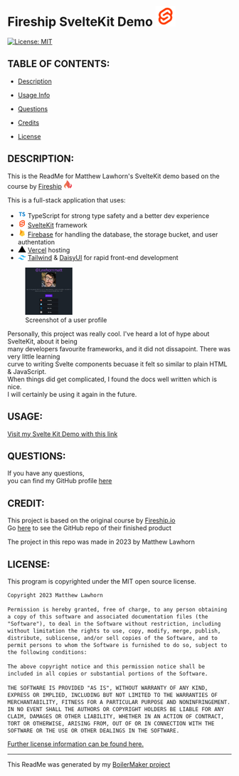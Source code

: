 # Fireship SvelteKit Demo <img src='./static/svelte.svg' width="45px"/>
  [![License: MIT](https://img.shields.io/badge/License-MIT-yellow.svg)](https://opensource.org/licenses/MIT)

## TABLE OF CONTENTS:

* [Description](#description)

* [Usage Info](#usage) 

* [Questions](#questions)

* [Credits](#credit)

* [License](#license)


## DESCRIPTION:

This is the ReadMe for Matthew Lawhorn's SvelteKit demo based on the course by [Fireship](https://fireship.io/courses/sveltekit/) <img src='./static/fireship.svg' width="20px"/>  

This is a full-stack application that uses:  
* <img src='./static/ts.svg' width="18px"/> TypeScript for strong type safety and a better dev experience
* <img src='./static/svelte.svg' width="18px"/> [SvelteKit](https://kit.svelte.dev/) framework
* <img src='./static/firebase.svg' width="18px"/> [Firebase](https://firebase.google.com/) for handling the database, the storage bucket, and user authentation  
* <img src='./static/vercel.svg' width="18px"/> [Vercel](https://vercel.com/) hosting  
* <img src='./static/tailwind.svg' width="18px"/> [Tailwind](https://tailwindcss.com/) & [DaisyUI](https://daisyui.com/) for rapid front-end development  

<figure>
    <img src='./static/profile.jpg' alt='A screenshot of profile page' width="25%"/>
    <figcaption>Screenshot of a user profile</figcaption>
</figure>  

Personally, this project was really cool. I've heard a lot of hype about SvelteKit, about it being  
many developers favourite frameworks, and it did not dissapoint. There was very little learning  
curve to writing Svelte components becuase it felt so similar to plain HTML & JavaScript.  
When things did get complicated, I found the docs well written which is nice.  
I will certainly be using it again in the future.  
  

## USAGE:

[Visit my Svelte Kit Demo with this link](https://svelte-fireship-vrcl.vercel.app/)  

## QUESTIONS:

If you have any questions,  
you can find my GitHub profile [here](https://github.com/Lawhornmatt)

## CREDIT:

This project is based on the original course by [Fireship.io](https://fireship.io)  
Go [here](https://github.com/fireship-io/fkit-course) to see the GitHub repo of their finished product  

The project in this repo was made in 2023 by Matthew Lawhorn  

## LICENSE:

This program is copyrighted under the MIT open source license.  

    Copyright 2023 Matthew Lawhorn  

    Permission is hereby granted, free of charge, to any person obtaining a copy of this software and associated documentation files (the "Software"), to deal in the Software without restriction, including without limitation the rights to use, copy, modify, merge, publish, distribute, sublicense, and/or sell copies of the Software, and to permit persons to whom the Software is furnished to do so, subject to the following conditions:
    
    The above copyright notice and this permission notice shall be included in all copies or substantial portions of the Software.
    
    THE SOFTWARE IS PROVIDED "AS IS", WITHOUT WARRANTY OF ANY KIND, EXPRESS OR IMPLIED, INCLUDING BUT NOT LIMITED TO THE WARRANTIES OF MERCHANTABILITY, FITNESS FOR A PARTICULAR PURPOSE AND NONINFRINGEMENT. IN NO EVENT SHALL THE AUTHORS OR COPYRIGHT HOLDERS BE LIABLE FOR ANY CLAIM, DAMAGES OR OTHER LIABILITY, WHETHER IN AN ACTION OF CONTRACT, TORT OR OTHERWISE, ARISING FROM, OUT OF OR IN CONNECTION WITH THE SOFTWARE OR THE USE OR OTHER DEALINGS IN THE SOFTWARE.

[Further license information can be found here.](https://opensource.org/licenses/MIT)

-- --
This ReadMe was generated by my [BoilerMaker project](https://github.com/Lawhornmatt/BoilerMaker)